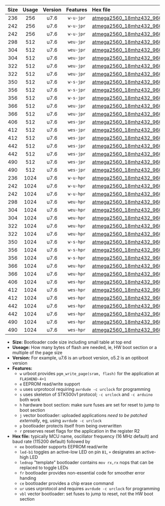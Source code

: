 |Size|Usage|Version|Features|Hex file|
|:-:|:-:|:-:|:-:|:--|
|236|256|u7.6|`w-u-jpr`|[atmega2560_18mhz432_9600bps_ur_vbl.hex](https://raw.githubusercontent.com/stefanrueger/urboot/main//atmega2560_18mhz432_9600bps_ur_vbl.hex)|
|242|256|u7.6|`w-u-jpr`|[atmega2560_18mhz432_9600bps_led+b7_ur_vbl.hex](https://raw.githubusercontent.com/stefanrueger/urboot/main//atmega2560_18mhz432_9600bps_led+b7_ur_vbl.hex)|
|242|256|u7.6|`w-u-jpr`|[atmega2560_18mhz432_9600bps_lednop_ur_vbl.hex](https://raw.githubusercontent.com/stefanrueger/urboot/main//atmega2560_18mhz432_9600bps_lednop_ur_vbl.hex)|
|298|512|u7.6|`weu-jpr`|[atmega2560_18mhz432_9600bps_ee_ur_vbl.hex](https://raw.githubusercontent.com/stefanrueger/urboot/main//atmega2560_18mhz432_9600bps_ee_ur_vbl.hex)|
|304|512|u7.6|`weu-jpr`|[atmega2560_18mhz432_9600bps_ee_led+b7_ur_vbl.hex](https://raw.githubusercontent.com/stefanrueger/urboot/main//atmega2560_18mhz432_9600bps_ee_led+b7_ur_vbl.hex)|
|304|512|u7.6|`weu-jpr`|[atmega2560_18mhz432_9600bps_ee_lednop_ur_vbl.hex](https://raw.githubusercontent.com/stefanrueger/urboot/main//atmega2560_18mhz432_9600bps_ee_lednop_ur_vbl.hex)|
|322|512|u7.6|`weu-jpr`|[atmega2560_18mhz432_9600bps_ee_led+b7_fr_ur_vbl.hex](https://raw.githubusercontent.com/stefanrueger/urboot/main//atmega2560_18mhz432_9600bps_ee_led+b7_fr_ur_vbl.hex)|
|322|512|u7.6|`weu-jpr`|[atmega2560_18mhz432_9600bps_ee_lednop_fr_ur_vbl.hex](https://raw.githubusercontent.com/stefanrueger/urboot/main//atmega2560_18mhz432_9600bps_ee_lednop_fr_ur_vbl.hex)|
|350|512|u7.6|`w-s-jpr`|[atmega2560_18mhz432_9600bps_vbl.hex](https://raw.githubusercontent.com/stefanrueger/urboot/main//atmega2560_18mhz432_9600bps_vbl.hex)|
|356|512|u7.6|`w-s-jpr`|[atmega2560_18mhz432_9600bps_led+b7_vbl.hex](https://raw.githubusercontent.com/stefanrueger/urboot/main//atmega2560_18mhz432_9600bps_led+b7_vbl.hex)|
|356|512|u7.6|`w-s-jpr`|[atmega2560_18mhz432_9600bps_lednop_vbl.hex](https://raw.githubusercontent.com/stefanrueger/urboot/main//atmega2560_18mhz432_9600bps_lednop_vbl.hex)|
|366|512|u7.6|`weu-jpr`|[atmega2560_18mhz432_9600bps_ee_led+b7_fr_ce_ur_vbl.hex](https://raw.githubusercontent.com/stefanrueger/urboot/main//atmega2560_18mhz432_9600bps_ee_led+b7_fr_ce_ur_vbl.hex)|
|366|512|u7.6|`weu-jpr`|[atmega2560_18mhz432_9600bps_ee_lednop_fr_ce_ur_vbl.hex](https://raw.githubusercontent.com/stefanrueger/urboot/main//atmega2560_18mhz432_9600bps_ee_lednop_fr_ce_ur_vbl.hex)|
|406|512|u7.6|`wes-jpr`|[atmega2560_18mhz432_9600bps_ee_vbl.hex](https://raw.githubusercontent.com/stefanrueger/urboot/main//atmega2560_18mhz432_9600bps_ee_vbl.hex)|
|412|512|u7.6|`wes-jpr`|[atmega2560_18mhz432_9600bps_ee_led+b7_vbl.hex](https://raw.githubusercontent.com/stefanrueger/urboot/main//atmega2560_18mhz432_9600bps_ee_led+b7_vbl.hex)|
|412|512|u7.6|`wes-jpr`|[atmega2560_18mhz432_9600bps_ee_lednop_vbl.hex](https://raw.githubusercontent.com/stefanrueger/urboot/main//atmega2560_18mhz432_9600bps_ee_lednop_vbl.hex)|
|442|512|u7.6|`wes-jpr`|[atmega2560_18mhz432_9600bps_ee_led+b7_fr_vbl.hex](https://raw.githubusercontent.com/stefanrueger/urboot/main//atmega2560_18mhz432_9600bps_ee_led+b7_fr_vbl.hex)|
|442|512|u7.6|`wes-jpr`|[atmega2560_18mhz432_9600bps_ee_lednop_fr_vbl.hex](https://raw.githubusercontent.com/stefanrueger/urboot/main//atmega2560_18mhz432_9600bps_ee_lednop_fr_vbl.hex)|
|490|512|u7.6|`wes-jpr`|[atmega2560_18mhz432_9600bps_ee_led+b7_fr_ce_vbl.hex](https://raw.githubusercontent.com/stefanrueger/urboot/main//atmega2560_18mhz432_9600bps_ee_led+b7_fr_ce_vbl.hex)|
|490|512|u7.6|`wes-jpr`|[atmega2560_18mhz432_9600bps_ee_lednop_fr_ce_vbl.hex](https://raw.githubusercontent.com/stefanrueger/urboot/main//atmega2560_18mhz432_9600bps_ee_lednop_fr_ce_vbl.hex)|
|236|1024|u7.6|`w-u-hpr`|[atmega2560_18mhz432_9600bps_ur.hex](https://raw.githubusercontent.com/stefanrueger/urboot/main//atmega2560_18mhz432_9600bps_ur.hex)|
|242|1024|u7.6|`w-u-hpr`|[atmega2560_18mhz432_9600bps_led+b7_ur.hex](https://raw.githubusercontent.com/stefanrueger/urboot/main//atmega2560_18mhz432_9600bps_led+b7_ur.hex)|
|242|1024|u7.6|`w-u-hpr`|[atmega2560_18mhz432_9600bps_lednop_ur.hex](https://raw.githubusercontent.com/stefanrueger/urboot/main//atmega2560_18mhz432_9600bps_lednop_ur.hex)|
|298|1024|u7.6|`weu-hpr`|[atmega2560_18mhz432_9600bps_ee_ur.hex](https://raw.githubusercontent.com/stefanrueger/urboot/main//atmega2560_18mhz432_9600bps_ee_ur.hex)|
|304|1024|u7.6|`weu-hpr`|[atmega2560_18mhz432_9600bps_ee_led+b7_ur.hex](https://raw.githubusercontent.com/stefanrueger/urboot/main//atmega2560_18mhz432_9600bps_ee_led+b7_ur.hex)|
|304|1024|u7.6|`weu-hpr`|[atmega2560_18mhz432_9600bps_ee_lednop_ur.hex](https://raw.githubusercontent.com/stefanrueger/urboot/main//atmega2560_18mhz432_9600bps_ee_lednop_ur.hex)|
|322|1024|u7.6|`weu-hpr`|[atmega2560_18mhz432_9600bps_ee_led+b7_fr_ur.hex](https://raw.githubusercontent.com/stefanrueger/urboot/main//atmega2560_18mhz432_9600bps_ee_led+b7_fr_ur.hex)|
|322|1024|u7.6|`weu-hpr`|[atmega2560_18mhz432_9600bps_ee_lednop_fr_ur.hex](https://raw.githubusercontent.com/stefanrueger/urboot/main//atmega2560_18mhz432_9600bps_ee_lednop_fr_ur.hex)|
|350|1024|u7.6|`w-s-hpr`|[atmega2560_18mhz432_9600bps.hex](https://raw.githubusercontent.com/stefanrueger/urboot/main//atmega2560_18mhz432_9600bps.hex)|
|356|1024|u7.6|`w-s-hpr`|[atmega2560_18mhz432_9600bps_led+b7.hex](https://raw.githubusercontent.com/stefanrueger/urboot/main//atmega2560_18mhz432_9600bps_led+b7.hex)|
|356|1024|u7.6|`w-s-hpr`|[atmega2560_18mhz432_9600bps_lednop.hex](https://raw.githubusercontent.com/stefanrueger/urboot/main//atmega2560_18mhz432_9600bps_lednop.hex)|
|366|1024|u7.6|`weu-hpr`|[atmega2560_18mhz432_9600bps_ee_led+b7_fr_ce_ur.hex](https://raw.githubusercontent.com/stefanrueger/urboot/main//atmega2560_18mhz432_9600bps_ee_led+b7_fr_ce_ur.hex)|
|366|1024|u7.6|`weu-hpr`|[atmega2560_18mhz432_9600bps_ee_lednop_fr_ce_ur.hex](https://raw.githubusercontent.com/stefanrueger/urboot/main//atmega2560_18mhz432_9600bps_ee_lednop_fr_ce_ur.hex)|
|406|1024|u7.6|`wes-hpr`|[atmega2560_18mhz432_9600bps_ee.hex](https://raw.githubusercontent.com/stefanrueger/urboot/main//atmega2560_18mhz432_9600bps_ee.hex)|
|412|1024|u7.6|`wes-hpr`|[atmega2560_18mhz432_9600bps_ee_led+b7.hex](https://raw.githubusercontent.com/stefanrueger/urboot/main//atmega2560_18mhz432_9600bps_ee_led+b7.hex)|
|412|1024|u7.6|`wes-hpr`|[atmega2560_18mhz432_9600bps_ee_lednop.hex](https://raw.githubusercontent.com/stefanrueger/urboot/main//atmega2560_18mhz432_9600bps_ee_lednop.hex)|
|442|1024|u7.6|`wes-hpr`|[atmega2560_18mhz432_9600bps_ee_led+b7_fr.hex](https://raw.githubusercontent.com/stefanrueger/urboot/main//atmega2560_18mhz432_9600bps_ee_led+b7_fr.hex)|
|442|1024|u7.6|`wes-hpr`|[atmega2560_18mhz432_9600bps_ee_lednop_fr.hex](https://raw.githubusercontent.com/stefanrueger/urboot/main//atmega2560_18mhz432_9600bps_ee_lednop_fr.hex)|
|490|1024|u7.6|`wes-hpr`|[atmega2560_18mhz432_9600bps_ee_led+b7_fr_ce.hex](https://raw.githubusercontent.com/stefanrueger/urboot/main//atmega2560_18mhz432_9600bps_ee_led+b7_fr_ce.hex)|
|490|1024|u7.6|`wes-hpr`|[atmega2560_18mhz432_9600bps_ee_lednop_fr_ce.hex](https://raw.githubusercontent.com/stefanrueger/urboot/main//atmega2560_18mhz432_9600bps_ee_lednop_fr_ce.hex)|

- **Size:** Bootloader code size including small table at top end
- **Useage:** How many bytes of flash are needed, ie, HW boot section or a multiple of the page size
- **Version:** For example, u7.6 is an urboot version, o5.2 is an optiboot version
- **Features:**
  + `w` urboot provides `pgm_write_page(sram, flash)` for the application at `FLASHEND-4+1`
  + `e` EEPROM read/write support
  + `u` uses urprotocol requiring `avrdude -c urclock` for programming
  + `s` uses skeleton of STK500v1 protocol; `-c urclock` and `-c arduino` both work
  + `h` hardware boot section: make sure fuses are set for reset to jump to boot section
  + `j` vector bootloader: uploaded applications *need to be patched externally*, eg, using `avrdude -c urclock`
  + `p` bootloader protects itself from being overwritten
  + `r` preserves reset flags for the application in the register R2
- **Hex file:** typically MCU name, oscillator frequency (16 MHz default) and baud rate (115200 default) followed by
  + `ee` bootloader supports EEPROM read/write
  + `led-b1` toggles an active-low LED on pin `B1`, `+` designates an active-high LED
  + `lednop` "template" bootloader contains `mov rx,rx` nops that can be replaced to toggle LEDs
  + `fr` bootloader provides non-essential code for smoother error handing
  + `ce` bootloader provides a chip erase command
  + `ur` uses urprotocol and requires `avrdude -c urclock` for programming
  + `vbl` vector bootloader: set fuses to jump to reset, not the HW boot section
